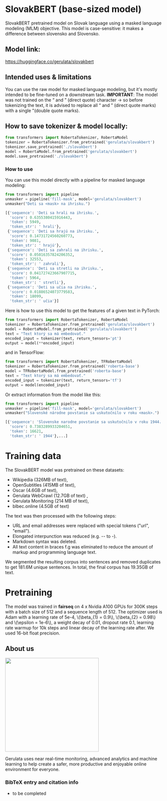 # SlovakBERT (base-sized model)
SlovakBERT pretrained model on Slovak language using a masked language modeling (MLM) objective. This model is case-sensitive: it makes a difference between slovensko and Slovensko.

## Model link:
https://huggingface.co/gerulata/slovakbert

## Intended uses & limitations
You can use the raw model for masked language modeling, but it's mostly intended to be fine-tuned on a downstream task.
**IMPORTANT**: The model was not trained on the “ and ” (direct quote) character -> so before tokenizing the text, it is advised to replace all “ and ” (direct quote marks) with a single "(double quote marks).

## How to save tokenizer & model locally:
```python
from transformers import RobertaTokenizer, RobertaModel
tokenizer = RobertaTokenizer.from_pretrained('gerulata/slovakbert')
tokenizer.save_pretrained('./slovakbert')
model = RobertaModel.from_pretrained('gerulata/slovakbert')
model.save_pretrained('./slovakbert')
```

### How to use
You can use this model directly with a pipeline for masked language modeling:

```python
from transformers import pipeline
unmasker = pipeline('fill-mask', model='gerulata/slovakbert')
unmasker("Deti sa <mask> na ihrisku.")

[{'sequence': 'Deti sa hrali na ihrisku.',
  'score': 0.6355380415916443,
  'token': 5949,
  'token_str': ' hrali'},
 {'sequence': 'Deti sa hrajú na ihrisku.',
  'score': 0.14731724560260773,
  'token': 9081,
  'token_str': ' hrajú'},
 {'sequence': 'Deti sa zahrali na ihrisku.',
  'score': 0.05016357824206352,
  'token': 32553,
  'token_str': ' zahrali'},
 {'sequence': 'Deti sa stretli na ihrisku.',
  'score': 0.041727423667907715,
  'token': 5964,
  'token_str': ' stretli'},
 {'sequence': 'Deti sa učia na ihrisku.',
  'score': 0.01886524073779583,
  'token': 18099,
  'token_str': ' učia'}]
```

Here is how to use this model to get the features of a given text in PyTorch:
```python
from transformers import RobertaTokenizer, RobertaModel
tokenizer = RobertaTokenizer.from_pretrained('gerulata/slovakbert')
model = RobertaModel.from_pretrained('gerulata/slovakbert')
text = "Text ktorý sa má embedovať."
encoded_input = tokenizer(text, return_tensors='pt')
output = model(**encoded_input)
```
and in TensorFlow:
```python
from transformers import RobertaTokenizer, TFRobertaModel
tokenizer = RobertaTokenizer.from_pretrained('roberta-base')
model = TFRobertaModel.from_pretrained('roberta-base')
text = "Text ktorý sa má embedovať."
encoded_input = tokenizer(text, return_tensors='tf')
output = model(encoded_input)
```
Or extract information from the model like this:
```python
from transformers import pipeline
unmasker = pipeline('fill-mask', model='gerulata/slovakbert')
unmasker("Slovenské národne povstanie sa uskutočnilo v roku <mask>.")

[{'sequence': 'Slovenske narodne povstanie sa uskutočnilo v roku 1944.',
  'score': 0.7383289933204651,
  'token': 16621,
  'token_str': ' 1944'},...]
```

# Training data
The SlovakBERT model was pretrained on these datasets:

- Wikipedia (326MB of text),
- OpenSubtitles (415MB of text),
- Oscar (4.6GB of text),
- Gerulata WebCrawl (12.7GB of text) ,
- Gerulata Monitoring (214 MB of text),
- blbec.online (4.5GB of text)

The text was then processed with the following steps:
- URL and email addresses were replaced with special tokens ("url", "email").
- Elongated interpunction was reduced (e.g. -- to -).
- Markdown syntax was deleted.
- All text content in braces f.g was eliminated to reduce the amount of markup and programming language text.

We segmented the resulting corpus into sentences and removed duplicates to get 181.6M unique sentences. In total, the final corpus has 19.35GB of text.

# Pretraining
The model was trained in **fairseq** on 4 x Nvidia A100 GPUs for 300K steps with a batch size of 512 and a sequence length of 512. The optimizer used is Adam with a learning rate of 5e-4, \\(\beta_{1} = 0.9\\), \\(\beta_{2} = 0.98\\) and \\(\epsilon = 1e-6\\), a weight decay of 0.01, dropout rate 0.1, learning rate warmup for 10k steps and linear decay of the learning rate after. We used 16-bit float precision.

## About us
<a href="https://www.gerulata.com/">
	<img width="300px" src="https://www.gerulata.com/images/gerulata-logo-blue.png">
</a>

Gerulata uses near real-time monitoring, advanced analytics and machine learning to help create a safer, more productive and enjoyable online environment for everyone.

### BibTeX entry and citation info
- to be completed